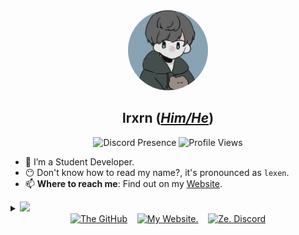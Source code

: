 <div align="center">
  <img alt="Ze me." style="border-radius: 100px" width="128" height="128" src="https://raw.githubusercontent.com/lrxrn/lrxrn/main/Assets/pfp.jpg"><br>
<h2 align="center">lrxrn (<a href="http://my.pronoun.is/he"><em>Him/He</em></a>)</h2>

![Discord Presence](https://lanyard-profile-readme.vercel.app/api/375599041284669452?hideDiscrim=true)
<img src="https://komarev.com/ghpvc/?username=lrxrn&style=for-the-badge" alt="Profile Views">
  </div>

- 🔭 I’m a Student Developer.
- 😶 Don't know how to read my name?, it's pronounced as `lexen`.
- 📫 **Where to reach me**: Find out on my [Website](https://lrxrn.github.io/).

<details>
  <summary>
    <a href="https://github.com/lrxrn"><img src="https://img.shields.io/badge/-Expand%20to%20know%20more-565968?style=plastic" /></a>
  </summary>


  ### Little More About Me

  I love to cook :ramen:, listen to music 🎶, play video games :video_game: & code 💻.

  ### Programming Languages :scroll:

  <img height="32" width="32" src="https://github.com/lrxrn/lrxrn/raw/main/Assets/javascript.svg" />&nbsp;
  <img height="32" width="32" src="https://github.com/lrxrn/lrxrn/raw/main/Assets/python.svg" />&nbsp;
  <img height="32" width="32" src="https://github.com/lrxrn/lrxrn/raw/main/Assets/html5.svg" />&nbsp;
  <img height="32" width="32" src="https://github.com/lrxrn/lrxrn/raw/main/Assets/css3.svg" />&nbsp;

  <details>
    <summary>
      <a href="https://github.com/lrxrn"><img src="https://img.shields.io/badge/-Click%20to%20view%20detailed%20metrics-565968?style=flat-square" /></a>
    </summary>
    <p align="center">
      <img src="https://github.com/lrxrn/lrxrn/blob/main/github-metrics.svg" />
    </p>
    <br>
  </details>

  <br>
</details>
<!-- footer --!>
<div align="center">
    <a id="GitHub" href="https://github.com/lrxrn/"><img width="32" height="32" src="https://cdn.jsdelivr.net/npm/simple-icons@v5/icons/github.svg" alt="The GitHub" /></a>
    &nbsp;&nbsp;
    <a id="Website" href="https://lrxrn.github.io/"><img width="32" height="32" src="https://cdn.jsdelivr.net/npm/simple-icons@v5/icons/firefox.svg" alt="My Website." /></a>
    &nbsp;&nbsp;
   <a id="Discord" href="https://discord.gg/will-be-released-later"><img width="32" height="32" src="https://cdn.jsdelivr.net/npm/simple-icons@v5/icons/discord.svg" alt="Ze. Discord"/></a>
</div>
